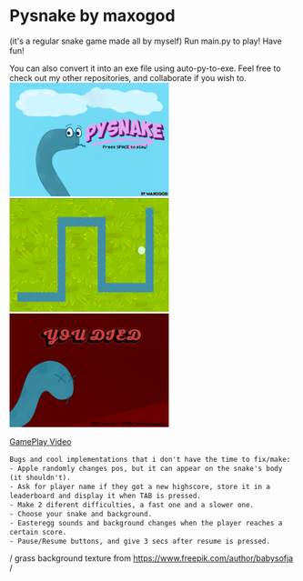 # Pysnake by maxogod
(it's a regular snake game made all by myself)
Run main.py to play! Have fun!

You can also convert it into an exe file using auto-py-to-exe.
Feel free to check out my other repositories, and collaborate if you wish to.
<img src="resources/title.jpg" width="280px" height="200px">
<img src="resources/Ingame.png" width="280px" height="200px">
<img src="resources/dead.jpg" width="280px" height="200px">


<a href=""> GamePlay Video </a>


~~~
Bugs and cool implementations that i don't have the time to fix/make:
- Apple randomly changes pos, but it can appear on the snake's body (it shouldn't).
- Ask for player name if they got a new highscore, store it in a leaderboard and display it when TAB is pressed.
- Make 2 diferent difficulties, a fast one and a slower one.
- Choose your snake and background.
- Easteregg sounds and background changes when the player reaches a certain score.
- Pause/Resume buttons, and give 3 secs after resume is pressed.
~~~
/ grass background texture from https://www.freepik.com/author/babysofja /
